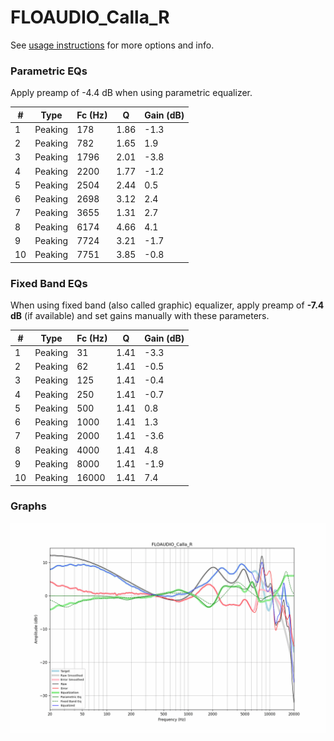 # FLOAUDIO_Calla_R
See [usage instructions](https://github.com/jaakkopasanen/AutoEq#usage) for more options and info.

### Parametric EQs
Apply preamp of -4.4 dB when using parametric equalizer.

|   # | Type    |   Fc (Hz) |    Q |   Gain (dB) |
|-----|---------|-----------|------|-------------|
|   1 | Peaking |       178 | 1.86 |        -1.3 |
|   2 | Peaking |       782 | 1.65 |         1.9 |
|   3 | Peaking |      1796 | 2.01 |        -3.8 |
|   4 | Peaking |      2200 | 1.77 |        -1.2 |
|   5 | Peaking |      2504 | 2.44 |         0.5 |
|   6 | Peaking |      2698 | 3.12 |         2.4 |
|   7 | Peaking |      3655 | 1.31 |         2.7 |
|   8 | Peaking |      6174 | 4.66 |         4.1 |
|   9 | Peaking |      7724 | 3.21 |        -1.7 |
|  10 | Peaking |      7751 | 3.85 |        -0.8 |

### Fixed Band EQs
When using fixed band (also called graphic) equalizer, apply preamp of **-7.4 dB** (if available) and set gains manually with these parameters.

|   # | Type    |   Fc (Hz) |    Q |   Gain (dB) |
|-----|---------|-----------|------|-------------|
|   1 | Peaking |        31 | 1.41 |        -3.3 |
|   2 | Peaking |        62 | 1.41 |        -0.5 |
|   3 | Peaking |       125 | 1.41 |        -0.4 |
|   4 | Peaking |       250 | 1.41 |        -0.7 |
|   5 | Peaking |       500 | 1.41 |         0.8 |
|   6 | Peaking |      1000 | 1.41 |         1.3 |
|   7 | Peaking |      2000 | 1.41 |        -3.6 |
|   8 | Peaking |      4000 | 1.41 |         4.8 |
|   9 | Peaking |      8000 | 1.41 |        -1.9 |
|  10 | Peaking |     16000 | 1.41 |         7.4 |

### Graphs
![](./FLOAUDIO_Calla_R.png)
